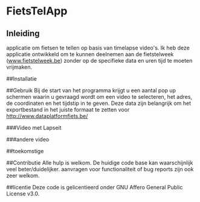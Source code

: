 # FietsTelApp
## Inleiding
applicatie om fietsen te tellen op basis van timelapse video's. Ik heb deze applicatie ontwikkeld om te kunnen deelnemen aan de fietstelweek (www.fietstelweek.be) zonder op de specifieke data en uren tijd te moeten vrijmaken. 

##Installatie

##Gebruik
Bij de start van het programma krijgt u een aantal pop up schermen waarin u gevraagd wordt om een video te selecteren, het adres, de coordinaten en het tijdstip in te geven. Deze data zijn belangrijk om het exportbestand in het juiste formaat te zetten voor http://www.dataplatformfiets.be/ 





###Video met Lapseit


###andere video

##toekomstige 

##Contributie
Alle hulp is welkom. De huidige code base kan waarschijnlijk veel beter/duidelijker. aanvragen voor functionaliteit of bug reports zijn ook zeer welkom.

##licentie
Deze code is gelicentieerd onder GNU Affero General Public License v3.0.
